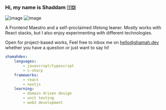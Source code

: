### Hi, my name is Shaddam 🇮🇩
![image](https://img.shields.io/badge/Fedora-51A2DA?style=for-the-badge&logo=fedora&logoColor=white)
![image](https://img.shields.io/badge/VSCode-0078D4?style=for-the-badge&logo=visual%20studio%20code&logoColor=white)

A Frontend Maestro and a self-proclaimed lifelong leaner. Mostly works with React stacks, but I also enjoy experimenting with different technologies.

Open for project-based works, Feel free to inbox me on hello@shamah.dev whether you have a question or just want to say hi!

```yaml
shamahdev: 
    languages: 
        - javascript/typescript
        - c-sharp
    frameworks:
        - react 
        - nextjs
    learning:
        - domain driven design
        - unit testing
        - web3 development
```
